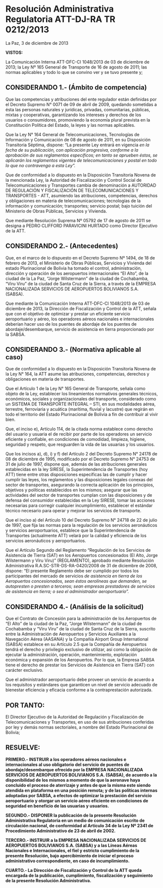 # Resolución Administrativa Regulatoria ATT-DJ-RA TR 0212/2013

La Paz, 3 de diciembre de 2013

**VISTOS:**

La Comunicación Interna ATT-DFC-CI 1048/2013 de 03 de diciembre de 2013; la Ley Nº 165 General de Transporte de 16 de agosto de 2011; las normas aplicables y todo lo que se convino ver y se tuvo presente y;

## CONSIDERANDO 1.- (Ámbito de competencia)

Que las competencias y atribuciones del ente regulador están definidas por el Decreto Supremo N° 0071 de 09 de abril de 2009, quedando sometidas a ésta las personas naturales y jurídicas, privadas, comunitarias, públicas, mixtas y cooperativas, garantizando los intereses y derechos de los usuarios o consumidores, promoviendo la economía plural prevista en la Constitución Política del Estado, la leyes y las normas aplicables.

Que la Ley N° 164 General de Telecomunicaciones, Tecnologías de Información y Comunicación de 08 de agosto de 2011, en su Disposición Transitoria Séptima, dispone: “La presente Ley entrará en vigencia _en la fecha de su publicación, con aplicación progresiva, conforme a la aprobación de sus reglamentos específicos; en tanto se aprueben éstos, se aplicarán los reglamentos vigentes de telecomunicaciones y postal en todo lo que no contravenga a esta Ley”._

Que de conformidad a lo dispuesto en la Disposición Transitoria Novena de la mencionada Ley, la Autoridad de Fiscalización y Control Social de Telecomunicaciones y Transportes cambia de denominación a AUTORIDAD DE REGULACIÓN Y FISCALIZACIÓN DE TELECOMUNICACIONES Y TRANSPORTES - ATT, asumiendo las atribuciones, competencias, derechos y obligaciones en materia de telecomunicaciones; tecnologías de la información y comunicación; transportes; servicio postal; bajo tuición del Ministerio de Obras Públicas, Servicios y Vivienda.

Que mediante Resolución Suprema Nº 05792 de 17 de agosto de 2011 se designa a PEDRO CLIFFORD PARAVICINI HURTADO como Director Ejecutivo de la ATT.

## CONSIDERANDO 2.- (Antecedentes)

Que, en el marco de lo dispuesto en el Decreto Supremo Nº 1494, de 18 de febrero de 2013, el Ministerio de Obras Públicas, Servicios y Vivienda del estado Plurinacional de Bolivia ha tomado el control, administración, dirección y operación de los aeropuertos internacionales “El Alto”, de la ciudad de la La Paz, “Jorge Wilstermann” de la ciudad de Cochabamba, “Viru Viru” de la ciudad de Santa Cruz de la Sierra, a través de la EMPRESA NACIONALIZADA SERVICIOS DE AEROPUERTOS BOLIVIANOS S.A. (SABSA).

Que mediante la Comunicación Interna ATT-DFC-CI 1048/2013 de 03 de diciembre de 2013, la Dirección de Fiscalización y Control de la ATT, señala que con el objetivo de optimizar y prestar un eficiente servicio aeroportuario y aéreo, los operadores aéreos nacionales e internacionales deberían hacer uso de los puentes de abordaje de los puentes de abordaje/desembarque, servicio de asistencia en tierra proporcionado por la SABSA.

## CONSIDERANDO 3.- (Normativa aplicable al caso)

Que de conformidad a lo dispuesto en la Disposición Transitoria Novena de la Ley N° 164, la ATT asume las atribuciones, competencias, derechos y obligaciones en materia de transportes.

Que el Artículo 1 de la Ley N° 165 General de Transporte, señala como objeto de la Ley, establecer los lineamientos normativos generales técnicos, económicos, sociales y organizacionales del transporte, considerado como un SISTEMA DE TRANSPORTE INTEGRAL – STI, en sus modalidades aérea, terrestre, ferroviaria y acuática (marítima, fluvial y lacustre) que regirán en todo el territorio del Estado Plurinacional de Bolivia a fin de contribuir al vivir bien.

Que, el inciso e), Artículo 114, de la citada norma establece como derecho del usuario y usuaria el de recibir por parte de los operadores un servicio eficiente y confiable, en condiciones de comodidad, limpieza, higiene, seguridad y respeto, que resguarden la vida de las usuarias y los usuarios.

Que los incisos a), d), i) y f) del Artículo 2 del Decreto Supremo N° 24178 de 08 de diciembre de 1995, modificado por el Decreto Supremo N° 24753 de 31 de julio de 1997, dispone que, además de las atribuciones generales establecidas en la ley SIRESE, la Superintendencia de Transportes (hoy ATT) tiene entre otras disposiciones específicas las de cumplir y hacer cumplir las leyes, los reglamentos y las disposiciones legales conexas del sector de transportes, asegurando la correcta aplicación de los principios, objetivos y políticas establecidos en los mismos; asegurar que las actividades del sector de transportes cumplan con las disposiciones y de defensa del consumidor establecidas en la Ley SIRESE, tomar las acciones necesarias para corregir cualquier incumplimiento, establecer el estándar técnico necesario para operar y mejorar los servicios de transporte.

Que el inciso a) del Artículo 10 del Decreto Supremo N° 24718 de 22 de julio de 1997, que fija las normas para la regulación de los servicios aeronáuticos y servicios aeroportuarios, establece que la Superintendencia de Transportes (actualmente ATT) velará por la calidad y eficiencia de los servicios aeronáuticos y aeroportuarios.

Que el Artículo Segundo del Reglamento “Regulación de los Servicios de Asistencia de Tierra (SAT) en los Aeropuertos concesionados (El Alto, Jorge Wilstermann y Viru Viru)” (REGLAMENTO), aprobado mediante Resolución Administrativa R.A.SC-STR-DS-RA-0420/2008 de 31 de diciembre de 2008, dispone: “El presente Reglamento debe ser cumplido por todos los participantes del mercado de servicios _de asistencia en tierra de los Aeropuertos concesionados, sean éstos aerolíneas que demanden, se autopresten o presten a terceros; sean empresas prestadores de servicios de asistencia en tierra; o sea el administrador aeroportuario”._

## CONSIDERANDO 4.- (Análisis de la solicitud)

Que el Contrato de Concesión para la administración de los Aeropuertos de “El Alto” de la ciudad de la Paz, “Jorge Wilstermann” de la ciudad de Cochabamba y “Viru Viru” de la ciudad de Santa Cruz de la Sierra, suscrito entre la Administración de Aeropuertos y Servicios Auxiliares a la Navegación Aérea (AASANA) y la Compañía Airport Group International (SABSA) establece en su Artículo 2.5 que la Compañía de Aeropuertos tendrá el derecho y privilegio exclusivo de utilizar, así como la obligación de ejecutar la administración, operación, mantenimiento, explotación económica y expansión de los Aeropuertos. Por lo que, la Empresa SABSA tiene el derecho de prestar los Servicios de Asistencia en Tierra (SAT) con carácter exclusivo.

Que el administrador aeroportuario debe proveer un servicio de acuerdo a los requisitos y estándares que garanticen un nivel de servicio adecuado de bienestar eficiencia y eficacia conforme a la contraprestación autorizada.

## POR TANTO:

El Director Ejecutivo de la Autoridad de Regulación y Fiscalización de Telecomunicaciones y Transportes, en uso de sus atribuciones conferidas por ley y demás normas sectoriales, a nombre del Estado Plurinacional de Bolivia;

## RESUELVE:

**PRIMERO.- INSTRUIR a los operadores aéreos nacionales e internacionales al uso obligatorio del servicio de puentes de abordaje/desembarque ofrecido por la EMPRESA NACIONALIZADA SERVICIOS DE AEROPUERTOS BOLIVIANOS S.A. (SABSA), de acuerdo a la disponibilidad de los mismos a momento de que la aeronave haya concluido el proceso de aterrizaje y antes de que la misma este siendo atendida en plataforma en una posición remota; y de las políticas internas adoptadas por SABSA, a efectos de optimizar la prestación del servicio aeroportuario y otorgar un servicio aéreo eficiente en condiciones de seguridad en beneficio de las usuarias y usuarios.**

**SEGUNDO.- DISPONER la publicación de la presente Resolución Administrativa Regulatoria en un medio de comunicación escrito de circulación nacional, de conformidad al Artículo 34 de la Ley Nº 2341 de Procedimiento Administrativo de 23 de abril de 2002.**

**TERCERO.- INSTRUIR a la EMPRESA NACIONALIZADA SERVICIOS DE AEROPUERTOS BOLIVIANOS S.A. (SABSA) y a las Líneas Aéreas Nacionales e Internacionales, el fiel y estricto cumplimiento de la presente Resolución, bajo apercibimiento de iniciar el proceso administrativo correspondiente, en caso de incumplimiento.**

**CUARTO.- La Dirección de Fiscalización y Control de la ATT queda encargada de la publicación, cumplimiento, fiscalización y seguimiento de la presente Resolución Administrativa.**


